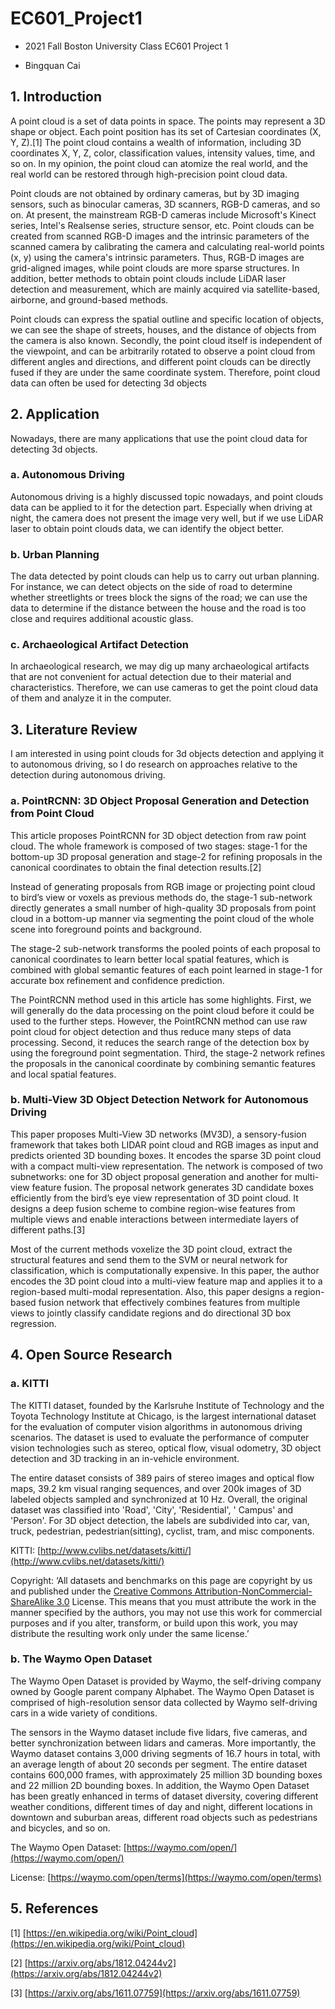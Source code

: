 # EC601_Project1
- 2021 Fall Boston University Class EC601 Project 1

- Bingquan Cai

## 1. Introduction
A point cloud is a set of data points in space. The points may represent a 3D shape or object. Each point position has its set of Cartesian coordinates (X, Y, Z).[1] The point cloud contains a wealth of information, including 3D coordinates X, Y, Z, color, classification values, intensity values, time, and so on. In my opinion, the point cloud can atomize the real world, and the real world can be restored through high-precision point cloud data.

Point clouds are not obtained by ordinary cameras, but by 3D imaging sensors, such as binocular cameras, 3D scanners, RGB-D cameras, and so on. At present, the mainstream RGB-D cameras include Microsoft's Kinect series, Intel's Realsense series, structure sensor, etc. Point clouds can be created from scanned RGB-D images and the intrinsic parameters of the scanned camera by calibrating the camera and calculating real-world points (x, y) using the camera's intrinsic parameters. Thus, RGB-D images are grid-aligned images, while point clouds are more sparse structures. In addition, better methods to obtain point clouds include LiDAR laser detection and measurement, which are mainly acquired via satellite-based, airborne, and ground-based methods.

Point clouds can express the spatial outline and specific location of objects, we can see the shape of streets, houses, and the distance of objects from the camera is also known. Secondly, the point cloud itself is independent of the viewpoint, and can be arbitrarily rotated to observe a point cloud from different angles and directions, and different point clouds can be directly fused if they are under the same coordinate system. Therefore, point cloud data can often be used for detecting 3d objects

## 2. Application
Nowadays, there are many applications that use the point cloud data for detecting 3d objects.
### a. Autonomous Driving
Autonomous driving is a highly discussed topic nowadays, and point clouds data can be applied to it for the detection part. Especially when driving at night, the camera does not present the image very well, but if we use LiDAR laser to obtain point clouds data, we can identify the object better.
### b. Urban Planning
The data detected by point clouds can help us to carry out urban planning. For instance, we can detect objects on the side of road to determine whether streetlights or trees block the signs of the road; we can use the data to determine if the distance between the house and the road is too close and requires additional acoustic glass.
### c. Archaeological Artifact Detection
In archaeological research, we may dig up many archaeological artifacts that are not convenient for actual detection due to their material and characteristics. Therefore, we can use cameras to get the point cloud data of them and analyze it in the computer.

## 3. Literature Review
I am interested in using point clouds for 3d objects detection and applying it to autonomous driving, so I do research on approaches relative to the detection during autonomous driving.
### a. PointRCNN: 3D Object Proposal Generation and Detection from Point Cloud
This article proposes PointRCNN for 3D object detection from raw point cloud. The whole framework is composed of two stages: stage-1 for the bottom-up 3D proposal generation and stage-2 for refining proposals in the canonical coordinates to obtain the final detection results.[2] 

Instead of generating proposals from RGB image or projecting point cloud to bird’s view or voxels as previous methods do, the stage-1 sub-network directly generates a small number of high-quality 3D proposals from point cloud in a bottom-up manner via segmenting the point cloud of the whole scene into foreground points and background.

The stage-2 sub-network transforms the pooled points of each proposal to canonical coordinates to learn better local spatial features, which is combined with global semantic features of each point learned in stage-1 for accurate box refinement and confidence prediction.

The PointRCNN method used in this article has some highlights. First, we will generally do the data processing on the point cloud before it could be used to the further steps. However, the PointRCNN method can use raw point cloud for object detection and thus reduce many steps of data processing. Second, it reduces the search range of the detection box by using the foreground point segmentation. Third, the stage-2 network refines the proposals in the canonical coordinate by combining semantic features and local spatial features.

### b. Multi-View 3D Object Detection Network for Autonomous Driving
This paper proposes Multi-View 3D networks (MV3D), a sensory-fusion framework that takes both LIDAR point cloud and RGB images as input and predicts oriented 3D bounding boxes. It encodes the sparse 3D point cloud with a compact multi-view representation. The network is composed of two subnetworks: one for 3D object proposal generation and another for multi-view feature fusion. The proposal network generates 3D candidate boxes efficiently from the bird’s eye view representation of 3D point cloud. It designs a deep fusion scheme to combine region-wise features from multiple views and enable interactions between intermediate layers of different paths.[3]

Most of the current methods voxelize the 3D point cloud, extract the structural features and send them to the SVM or neural network for classification, which is computationally expensive. In this paper, the author encodes the 3D point cloud into a multi-view feature map and applies it to a region-based multi-modal representation. Also, this paper designs a region-based fusion network that effectively combines features from multiple views to jointly classify candidate regions and do directional 3D box regression.

## 4. Open Source Research 
### a. KITTI
The KITTI dataset, founded by the Karlsruhe Institute of Technology and the Toyota Technology Institute at Chicago, is the largest international dataset for the evaluation of computer vision algorithms in autonomous driving scenarios. The dataset is used to evaluate the performance of computer vision technologies such as stereo, optical flow, visual odometry, 3D object detection and 3D tracking in an in-vehicle environment.

The entire dataset consists of 389 pairs of stereo images and optical flow maps, 39.2 km visual ranging sequences, and over 200k images of 3D labeled objects sampled and synchronized at 10 Hz. Overall, the original dataset was classified into 'Road', 'City', 'Residential', ' Campus' and 'Person'. For 3D object detection, the labels are subdivided into car, van, truck, pedestrian, pedestrian(sitting), cyclist, tram, and misc components.

KITTI: [http://www.cvlibs.net/datasets/kitti/](http://www.cvlibs.net/datasets/kitti/)

Copyright: ‘All datasets and benchmarks on this page are copyright by us and published under the [Creative Commons Attribution-NonCommercial-ShareAlike 3.0](https://creativecommons.org/licenses/by-nc-sa/3.0/) License. This means that you must attribute the work in the manner specified by the authors, you may not use this work for commercial purposes and if you alter, transform, or build upon this work, you may distribute the resulting work only under the same license.’

### b. The Waymo Open Dataset
The Waymo Open Dataset is provided by Waymo, the self-driving company owned by Google parent company Alphabet. The Waymo Open Dataset is comprised of high-resolution sensor data collected by Waymo self-driving cars in a wide variety of conditions.

The sensors in the Waymo dataset include five lidars, five cameras, and better synchronization between lidars and cameras. More importantly, the Waymo dataset contains 3,000 driving segments of 16.7 hours in total, with an average length of about 20 seconds per segment. The entire dataset contains 600,000 frames, with approximately 25 million 3D bounding boxes and 22 million 2D bounding boxes. In addition, the Waymo Open Dataset has been greatly enhanced in terms of dataset diversity, covering different weather conditions, different times of day and night, different locations in downtown and suburban areas, different road objects such as pedestrians and bicycles, and so on.

The Waymo Open Dataset: [https://waymo.com/open/](https://waymo.com/open/)

License: [https://waymo.com/open/terms](https://waymo.com/open/terms)

## 5. References
[1] [https://en.wikipedia.org/wiki/Point_cloud](https://en.wikipedia.org/wiki/Point_cloud)

[2] [https://arxiv.org/abs/1812.04244v2](https://arxiv.org/abs/1812.04244v2)

[3] [https://arxiv.org/abs/1611.07759](https://arxiv.org/abs/1611.07759)

